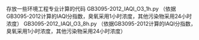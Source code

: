 存放一些环境工程专业计算的代码
GB3095-2012_IAQI_O3_1h.py （依据GB3095-2012计算的IAQI分指数，臭氧采用1小时浓度，其他污染物采用24小时浓度）
GB3095-2012_IAQI_O3_8h.py （依据GB3095-2012计算的IAQI分指数，臭氧采用1小时浓度，其他污染物采用24小时浓度）
